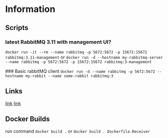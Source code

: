 # Information
## Scripts
### latest RabbitMQ 3.11 with management UI?
`docker run -it --rm --name rabbitmq -p 5672:5672 -p 15672:15672 rabbitmq:3.11-management`
or 
`docker run -d --hostname my-rabbitmq-server --name rabbitmq -p 5672:5672 -p 15672:15672 rabbitmq:3-management`

### Basic rabbitMQ client
`docker run -d --name rabbitmq -p 5672:5672 --hostname my-rabbit --name some-rabbit rabbitmq:3`

## Links
[link](https://www.rabbitmq.com/tutorials/tutorial-one-dotnet.html)
[link](https://code-maze.com/aspnetcore-rabbitmq/)

## Docker Builds
run command `docker build .`
or `docker build . Dockerfile.Receiver`